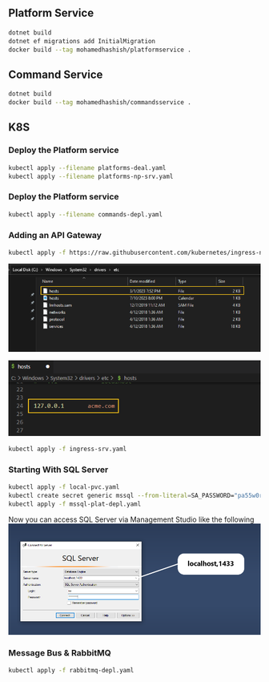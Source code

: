 
## Platform Service
```bash
dotnet build
dotnet ef migrations add InitialMigration
docker build --tag mohamedhashish/platformservice .
```

## Command Service
```bash
dotnet build
docker build --tag mohamedhashish/commandsservice .
```

## K8S
### Deploy the Platform service
```bash
kubectl apply --filename platforms-deal.yaml
kubectl apply --filename platforms-np-srv.yaml
```

### Deploy the Platform service
```bash
kubectl apply --filename commands-depl.yaml
```

### Adding an API Gateway
```bash
kubectl apply -f https://raw.githubusercontent.com/kubernetes/ingress-nginx/controller-v1.8.1/deploy/static/provider/aws/deploy.yaml
```
![image](./Images/HowToRunTheProject/1.png)

![image](./Images/HowToRunTheProject/2.png)

```bash
kubectl apply -f ingress-srv.yaml
```

### Starting With SQL Server
```bash
kubectl apply -f local-pvc.yaml
kubectl create secret generic mssql --from-literal=SA_PASSWORD="pa55w0rd!"
kubectl apply -f mssql-plat-depl.yaml
```
Now you can access SQL Server via Management Studio like the following   
![image](./Images/HowToRunTheProject/3.png)


### Message Bus & RabbitMQ
```bash
kubectl apply -f rabbitmq-depl.yaml
```
